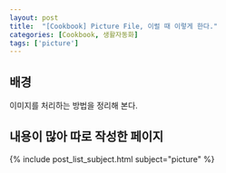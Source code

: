 ```yaml
---
layout: post
title:  "[Cookbook] Picture File, 이럴 때 이렇게 한다."
categories: [Cookbook, 생활자동화]
tags: ['picture']
---
```


## 배경

이미지를 처리하는 방법을 정리해 본다.

## 내용이 많아 따로 작성한 페이지

{% include post_list_subject.html subject="picture" %}
